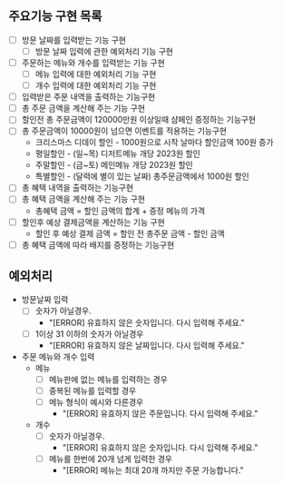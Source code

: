 ## 주요기능 구현 목록
- [ ] 방문 날짜를 입력받는 기능 구현
  - [ ] 방문 날짜 입력에 관한 예외처리 기능 구현
- [ ] 주문하는 메뉴와 개수를 입력받는 기능 구현
  - [ ] 메뉴 입력에 대한 예외처리 기능 구현
  - [ ] 개수 입력에 대한 예외처리 기능 구현
- [ ] 입력받은 주문 내역을 출력하는 기능구현
- [ ] 총 주문 금액을 계산해 주는 기능 구현
- [ ] 할인전 총 주문금액이 120000만원 이상일때 샴페인 증정하는 기능구현
- [ ] 총 주문금액이 10000원이 넘으면 이벤트를 적용하는 기능구현
  - 크리스마스 디데이 할인 - 1000원으로 시작 날마다 할인금액 100원 증가
  - 평일할인 - (일~목) 디저트메뉴 개당 2023원 할인
  - 주말할인 - (금~토) 메인메뉴 개당 2023원 할인 
  - 특별할인 - (달력에 별이 있는 날짜) 총주문금액에서 1000원 할인
- [ ] 총 혜택 내역을 출력하는 기능구현
- [ ] 총 혜택 금액을 계산해 주는 기능 구현
  - 총혜택 금액 = 할인 금액의 합계 + 증정 메뉴의 가격 
- [ ] 할인후 예상 결제금액을 계산하는 기능 구현
  - 할인 후 예상 결제 금액 = 할인 전 총주문 금액 - 할인 금액 
- [ ] 총 혜택 금액에 따라 배지를 증정하는 기능구현

## 예외처리
- 방문날짜 입력
  - [ ] 숫자가 아닐경우.
    - "[ERROR] 유효하지 않은 숫자입니다. 다시 입력해 주세요." 
  - [ ] 1이상 31 이하의 숫자가 아닐경우 
    - "[ERROR] 유효하지 않은 날짜입니다. 다시 입력해 주세요."
-  주문 메뉴와 개수 입력
   - 메뉴
     - [ ] 메뉴판에 없는 메뉴를 입력하는 경우
     - [ ] 중복된 메뉴를 입력할 경우 
     - [ ] 메뉴 형식이 예시와 다른경우
       - "[ERROR] 유효하지 않은 주문입니다. 다시 입력해 주세요."
   - 개수
     - [ ] 숫자가 아닐경우.
       - "[ERROR] 유효하지 않은 숫자입니다. 다시 입력해 주세요."
     - [ ] 메뉴를 한번에 20개 넘게 입력한 경우
       - "[ERROR] 메뉴는 최대 20개 까지만 주문 가능합니다." 